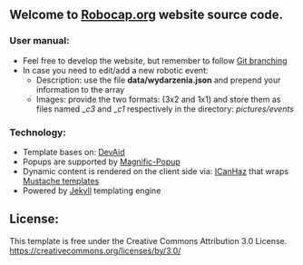 Welcome to [Robocap.org](https://robocap.org) website source code.
-------------------------------------

### User manual:
* Feel free to develop the website, but remember to follow [Git branching](http://nvie.com/posts/a-successful-git-branching-model/)  
* In case you need to edit/add a new robotic event:
   * Description: use the file **data/wydarzenia.json** and prepend your information to the array
   * Images: provide the two formats: (3x2 and 1x1) and store them as files named __c3_ and __c1_ respectively in the directory: _pictures/events_

### Technology:
* Template bases on: [DevAid](http://www.bootstrapzero.com/bootstrap-template/devaid)
* Popups are supported by [Magnific-Popup](https://github.com/dimsemenov/Magnific-Popup/)
* Dynamic content is rendered on the client side via: [ICanHaz](https://github.com/HenrikJoreteg/ICanHaz.js) that wraps [Mustache templates](http://mustache.github.io)  
* Powered by [Jekyll](https://jekyllrb.com/) templating engine

License: 
-------------------------------------
This template is free under the Creative Commons Attribution 3.0 License.
https://creativecommons.org/licenses/by/3.0/
